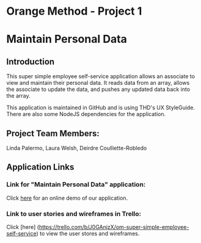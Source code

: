 # Orange Method - Project 1
# Maintain Personal Data

## Introduction

This super simple employee self-service application allows an associate to view and maintain their personal data.  It reads data from an array, allows the associate to update the data, and pushes any updated data back into the array.

This application is maintained in GitHub and is using THD's UX StyleGuide.  There are also some NodeJS dependencies for the application.

## Project Team Members:

Linda Palermo, 
Laura Welsh, 
Deirdre Coulliette-Robledo

## Application Links

### Link for "Maintain Personal Data" application:

Click [here](https://pages.github.homedepot.com/dch02/personal-data/) for an online demo of our application.

### Link to user stories and wireframes in Trello:

Click [here] (https://trello.com/b/J0GAnjzX/om-super-simple-employee-self-service) to view the user stores and wireframes.
